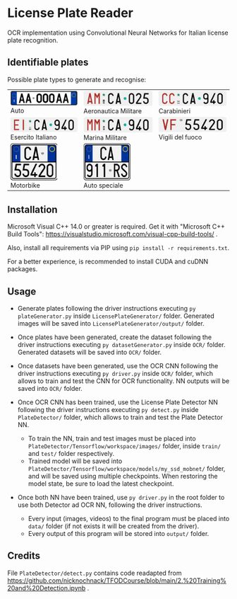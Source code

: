 # License Plate Reader
OCR implementation using Convolutional Neural Networks for Italian license plate recognition.

## Identifiable plates
Possible plate types to generate and recognise:
<table align="center">
    <tr>
        <td>
            <img src="LicensePlateGenerator/assets/full-plate-auto.png?raw=true" alt="Auto"><br>
            <figcaption>Auto</figcaption>
        </td><td>
            <img src="LicensePlateGenerator/assets/full-plate-aeronautica-mil.png?raw=true" alt="Aeronautica Militare"><br>
            <figcaption>Aeronautica Militare</figcaption>
        </td><td>
            <img src="LicensePlateGenerator/assets/full-plate-carabinieri.png?raw=true" alt="Carabinieri"><br>
            <figcaption>Carabinieri</figcaption>
        </td>
    </tr><tr>
        <td>
            <img src="LicensePlateGenerator/assets/full-plate-esercito.png?raw=true" alt="Esercito Italiano"><br>
            <figcaption>Esercito Italiano</figcaption>
        </td><td>
            <img src="LicensePlateGenerator/assets/full-plate-marina-mil.png?raw=true" alt="Marina Militare"><br>
            <figcaption>Marina Militare</figcaption>
        </td><td>
        <img src="LicensePlateGenerator/assets/full-plate-vigili-fuoco.png?raw=true" alt="Vigili del fuoco"><br>
        <figcaption>Vigili del fuoco</figcaption>
        </td>
    </tr><tr>
        <td>
            <img src="LicensePlateGenerator/assets/full-plate-moto.png?raw=true" alt="Motorbike"><br>
            <figcaption>Motorbike</figcaption>
        </td><td>
            <img src="LicensePlateGenerator/assets/full-plate-special-auto.png?raw=true" alt="Auto speciale"><br>
            <figcaption>Auto speciale</figcaption>
        </td>
    </tr>
</table>

## Installation
Microsoft Visual C++ 14.0 or greater is required. Get it with "Microsoft C++ Build Tools": https://visualstudio.microsoft.com/visual-cpp-build-tools/ .

Also, install all requirements via PIP using `pip install -r requirements.txt`.

For a better experience, is recommended to install CUDA and cuDNN packages.

## Usage
- Generate plates following the driver instructions executing `py plateGenerator.py` inside `LicensePlateGenerator/` folder.
Generated images will be saved into `LicensePlateGenerator/output/` folder.

- Once plates have been generated, create the dataset following the driver instructions executing
`py datasetGenerator.py` inside `OCR/` folder.
Generated datasets will be saved into `OCR/` folder.

- Once datasets have been generated, use the OCR CNN following the driver instructions executing
`py driver.py` inside `OCR/` folder, which allows to train and test the CNN for OCR functionality.
NN outputs will be saved into `OCR/` folder.

- Once OCR CNN has been trained, use the License Plate Detector NN following the driver instructions executing `py detect.py` inside `PlateDetector/` folder, which allows to train and test the Plate Detector NN.
    + To train the NN, train and test images must be placed into `PlateDetector/Tensorflow/workspace/images/` folder, inside `train/` and `test/` folder respectively.
    + Trained model will be saved into `PlateDetector/Tensorflow/workspace/models/my_ssd_mobnet/` folder, and will be saved using multiple checkpoints. When restoring the model state, be sure to load the latest checkpoint.

- Once both NN have been trained, use `py driver.py` in the root folder to use both Detector ad OCR NN, following the driver instructions.
    + Every input (images, videos) to the final program must be placed into `data/` folder (if not exists it will be created from the driver).
    + Every output of this program will be stored into `output/` folder.

## Credits
File `PlateDetector/detect.py` contains code readapted from https://github.com/nicknochnack/TFODCourse/blob/main/2.%20Training%20and%20Detection.ipynb .
